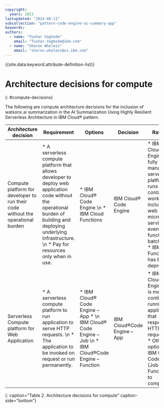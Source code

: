 ```yaml
---
copyright:
  years: 2023
lastupdated: "2024-06-11"
subcollection: "pattern-code-engine-ai-summary-app"
keywords:
authors:
  - name: "Tushar Vaghode"
    email: "Tushar.Vaghode@ibm.com"
  - name: "Sharon Wheless"
    email: "sharon.wheless@us.ibm.com"
---
```


{{site.data.keyword.attribute-definition-list}}

# Architecture decisions for compute
{: #compute-decisions}

The following are compute architecture decisions for the inclusion of watsonx.ai summarization in the AI Summarization Using Highly Resilient Serverless Architecture in IBM Cloud® pattern.

| **Architecture decision**    | **Requirement**     | **Options**      | **Decision**        | **Rationale**      |
|------------------------------|---------------------|------------------|---------------------|--------------------|
| Compute platform for developer to run their code without the operational burden | * A serverless compute platform that allows developer to deploy web application code without the operational burden of building and deploying underlying infrastructure. \n * Pay for resources only when in use. | * IBM Cloud® Code Engine \n * IBM Cloud Functions                                                  | IBM Cloud® Code Engine       | * IBM Cloud® Code Engine is a fully managed, serverless platform that runs your containerized workloads, including web apps, micro-services, event-driven functions, or batch jobs. \n * IBM Cloud Functions has been deprecated. |
| Serverless Compute platform for Web Application                                 | * A serverless compute platform to run application to serve HTTP requests. \n * The application to be invoked on request or run permanently.             | * IBM Cloud® Code Engine – App * \n IBM Cloud® Code Engine – Job \n * IBM Cloud®Code Engine – Function  | IBM Cloud®Code Engine – App  | * IBM Cloud® Code Engine – App is meant for continuously running application that responds to HTTP web requests. \n * Other options of IBM Cloud® Code Engine (Job and Function) run to completion.                               |
{: caption="Table 2. Architecture decisions for compute" caption-side="bottom"}
